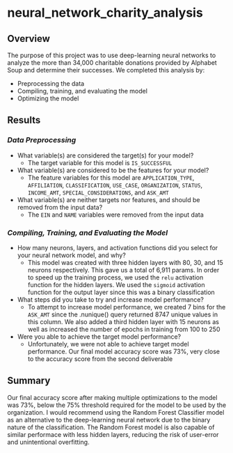 # neural_network_charity_analysis

## Overview
The purpose of this project was to use deep-learning neural networks to analyze the more than 34,000 charitable donations provided by Alphabet Soup and determine their successes. We completed this analysis by:
- Preprocessing the data
- Compiling, training, and evaluating the model 
- Optimizing the model

## Results
### *Data Preprocessing*
 - What variable(s) are considered the target(s) for your model?
    - The target variable for this model is ```IS_SUCCESSFUL```
 - What variable(s) are considered to be the features for your model?
    - The feature variables for this model are ```APPLICATION_TYPE```, ```AFFILIATION```, ```CLASSIFICATION```, ```USE_CASE```, ```ORGANIZATION```, ```STATUS```, ```INCOME_AMT```, ```SPECIAL_CONSIDERATIONS```, and ```ASK_AMT```
 - What variable(s) are neither targets nor features, and should be removed from the input data?
    - The ```EIN``` and ```NAME``` variables were removed from the input data
 
### *Compiling, Training, and Evaluating the Model*
 - How many neurons, layers, and activation functions did you select for your neural network model, and why?
   - This model was created with three hidden layers with 80, 30, and 15 neurons respectively. This gave us a total of 6,911 params. In order to speed up the training process, we used the ```relu``` activation function for the hidden layers. We used the ```sigmoid``` activation function for the output layer since this was a binary classification
 - What steps did you take to try and increase model performance?
    - To attempt to increase model performance, we created 7 bins for the ```ASK_AMT``` since the .nunique() query returned 8747 unique values in this column. We also added a third hidden layer with 15 neurons as well as increased the number of epochs in training from 100 to 250
 - Were you able to achieve the target model performance?
    - Unfortunately, we were not able to achieve target model performance. Our final model accuracy score was 73%, very close to the accuracy score from the second deliverable

## Summary
Our final accuracy score after making multiple optimizations to the model was 73%, below the 75% threshold required for the model to be used by the organization. I would recommend using the Random Forest Classifier model as an alternative to the deep-learning neural network due to the binary nature of the classification. The Random Forest model is also capable of similar performace with less hidden layers, reducing the risk of user-error and unintentional overfitting.
